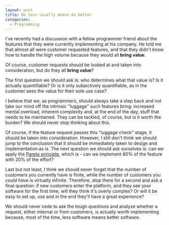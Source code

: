 ```yaml
---
layout: post
title: Do less usually means do better
categories:
  - Programming
---
```


I've recently had a discussion with a fellow programmer friend about the features that they were currently implementing 
at his company. He told me that almost all were customer requested features, and that they didn't know how to handle 
the high volume because they would all **bring value**.

Of course, customer requests should be looked at and taken into consideration, but do they all **bring value**? 

The first question we should ask is: who determines what that value is? Is it actually quantifiable? Or is it only 
subjectively quantifiable, as in the customer sees the value for their sole use case? 

I believe that we, as programmers, should always take a step back and not take our mind off the intrinsic "luggage" such
features bring: increased mental overload, inherent complexity and, at the end of the day, stuff that needs to be 
maintained. They can be tackled, of course, but is it worth the burden? We should never stop thinking about this. 

Of course, if the feature request passes this "luggage check" stage, it should be taken into consideration. However,
I still don't think we should jump to the conclusion that it should be immediately taken to design and implementation as is.
The next question we should ask ourselves is: can we apply the [Pareto principle](https://en.wikipedia.org/wiki/Pareto_principle), 
which is - can we implement 80% of the feature with 20% of the effort? 

Last but not least, I think we should never forget that the number of customers you currently have is finite, while the 
number of customers you _could have_ is virtually infinite. Therefore, stop there for a second and ask a final question:
if new customers enter the platform, and they see your software for the first time, will they think it's overly complex?
Or will it be easy to set up, use and in the end they'll have a great experience?

We should never cede to ask the tough questions and analyze whether a request, either internal or from customers, is 
actually worth implementing because, most of the time, less software means better software.
